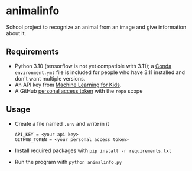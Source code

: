 # animalinfo
School project to recognize an animal from an image and give information about it.

## Requirements
- Python 3.10 (tensorflow is not yet compatible with 3.11); a [Conda](https://docs.conda.io/en/latest/) `environment.yml` file is included for people who have 3.11 installed and don't want multiple versions.
- An API key from [Machine Learning for Kids](https://machinelearningforkids.co.uk/).
- A GitHub [personal access token](https://docs.github.com/en/authentication/keeping-your-account-and-data-secure/creating-a-personal-access-token) with the `repo` scope

## Usage
- Create a file named `.env` and write in it

  ```
  API_KEY = <your api key>
  GITHUB_TOKEN = <your personal access token>
  ```

- Install required packages with `pip install -r requirements.txt`
- Run the program with `python animalinfo.py`
